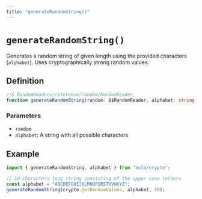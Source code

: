 ```yaml
---
title: "generateRandomString()"
---
```


# `generateRandomString()`

Generates a random string of given length using the provided characters (`alphabet`). Uses cryptographically strong random values.

## Definition

```ts
//$ RandomReader=/reference/random/RandomReader
function generateRandomString(random: $$RandomReader, alphabet: string, length: number): string;
```

### Parameters

- `random`
- `alphabet`: A string with all possible characters

## Example

```ts
import { generateRandomString, alphabet } from "oslo/crypto";

// 10-characters long string consisting of the upper case letters
const alphabet = "ABCDEFGHIJKLMNOPQRSTUVWXYZ";
generateRandomString(crypto.getRandomValues, alphabet, 10);
```
